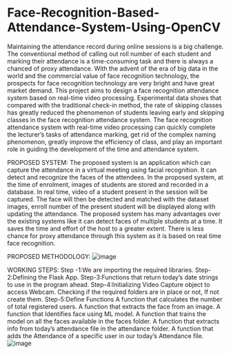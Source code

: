 # Face-Recognition-Based-Attendance-System-Using-OpenCV
Maintaining the attendance record during online sessions is a big challenge. The conventional method of calling out roll number of each student and marking their attendance is a time-consuming task and there is always a chanced of proxy attendance. With the advent of the era of big data in the world and the commercial value of face recognition technology, the prospects for face recognition technology are very bright and have great market demand. This project aims to design a face recognition attendance system based on real-time video processing. Experimental data shows that compared with the traditional check-in method, the rate of skipping classes has greatly reduced the phenomenon of students leaving early and skipping classes in the face recognition attendance system. The face recognition attendance system with real-time video processing can quickly complete the lecturer’s tasks of attendance marking, get rid of the complex naming phenomenon, greatly improve the efficiency of class, and play an important role in guiding the development of the time and attendance system.

PROPOSED SYSTEM:
The proposed system is an application which can capture the attendance in a virtual meeting using facial recognition. It can detect and recognize the faces of the attendees. In the proposed system, at the time of enrolment, images of students are stored and recorded in a database. In real time, video of a student present in the session will be captured. The face will then be detected and matched with the dataset images, enroll number of the present student will be displayed along with updating the attendance. The proposed system has many advantages over the existing systems like it can detect faces of multiple students at a time. It saves the time and effort of the host to a greater extent. There is less chance for proxy attendance through this system as it is based on real time face recognition.

PROPOSED METHODOLOGY:
![image](https://github.com/Snig17/Face-Recognition-Based-Attendance-System-Using-OpenCV/assets/127118518/292aec05-4124-4d5e-8d67-d22ac7674427)

WORKING STEPS:
Step -1:We are importing the required libraries.
Step-2:Defining the Flask App.
Step-3:Functions that return today’s date strings to use in the program ahead.
Step-4:Initializing Video Capture object to access Webcam.
Checking if the required folders are in place or not, If not create them.
Step-5:Define Functions
A function that calculates the number of total registered users.
A function that extracts the face from an image.
A function that Identifies face using ML model.
A function that trains the model on all the faces available in the faces folder.
A function that extracts info from today’s attendance file in the attendance folder.
A function that adds the Attendance of a specific user in our today’s Attendance file.
![image](https://github.com/Snig17/Face-Recognition-Based-Attendance-System-Using-OpenCV/assets/127118518/bf029190-ea25-4dcc-bbb5-4c2756bd9e56)
